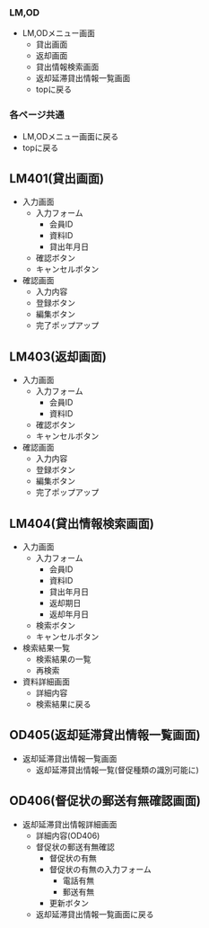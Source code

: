 ### LM,OD
- LM,ODメニュー画面
  - 貸出画面
  - 返却画面
  - 貸出情報検索画面
  - 返却延滞貸出情報一覧画面
  - topに戻る

### 各ページ共通
- LM,ODメニュー画面に戻る
- topに戻る

## LM401(貸出画面)
- 入力画面
  - 入力フォーム
    - 会員ID
    - 資料ID
    - 貸出年月日
  - 確認ボタン 
  - キャンセルボタン
- 確認画面
    - 入力内容
    - 登録ボタン
    - 編集ボタン
    - 完了ポップアップ

## LM403(返却画面)
- 入力画面
  - 入力フォーム
    - 会員ID
    - 資料ID
  - 確認ボタン 
  - キャンセルボタン
- 確認画面
    - 入力内容
    - 登録ボタン
    - 編集ボタン
    - 完了ポップアップ

## LM404(貸出情報検索画面)
- 入力画面
  - 入力フォーム
    - 会員ID
    - 資料ID
    - 貸出年月日
    - 返却期日
    - 返却年月日
  - 検索ボタン 
  - キャンセルボタン
- 検索結果一覧
  - 検索結果の一覧
  - 再検索
- 資料詳細画面
  -  詳細内容
  -  検索結果に戻る

## OD405(返却延滞貸出情報一覧画面)
- 返却延滞貸出情報一覧画面
  - 返却延滞貸出情報一覧(督促種類の識別可能に)


## OD406(督促状の郵送有無確認画面)
- 返却延滞貸出情報詳細画面
  -  詳細内容(OD406)
  - 督促状の郵送有無確認
    - 督促状の有無
    - 督促状の有無の入力フォーム
      - 電話有無
      - 郵送有無
    - 更新ボタン
  - 返却延滞貸出情報一覧画面に戻る
